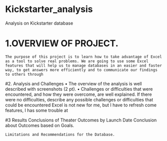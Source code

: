 # Kickstarter_analysis
Analysis on Kickstarter database
# 1.OVERVIEW OF PROJECT.
	
	The purpose of this project is to learn how to take advantage of Excel as a tool to solve real problems. We are going to use some Excel features that will help us to manage databases in an easier and faster way, to get answers more efficiently and to communicate our findings to others through 
  
#2. Analysis and Challenges
  •		The overview of the analysis is well described with screenshots (2 pt).
  •	Challenges or difficulties that were encountered, and how they were overcome, are well explained. If there were no difficulties, describe any possible challenges or difficulties that could be encountered
	  Excel is not new for me, but I have to refresh come features, I has some trouble at 

#3 Results
	Conclusions of Theater Outcomes by Launch Date
	Conclusion about Outcomes based on Goals.

	Limitations and Recommendations for the Database.





